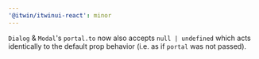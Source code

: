 ```yaml
---
'@itwin/itwinui-react': minor
---
```


`Dialog` & `Modal`'s `portal.to` now also accepts `null | undefined` which acts identically to the default prop behavior (i.e. as if `portal` was not passed).
